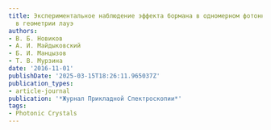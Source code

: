 ```yaml
---
title: Экспериментальное наблюдение эффекта бормана в одномерном фотонном кристалле
  в геометрии лауэ
authors:
- В. Б. Новиков
- А. И. Майдыковский
- Б. И. Манцызов
- Т. В. Мурзина
date: '2016-11-01'
publishDate: '2025-03-15T18:26:11.965037Z'
publication_types:
- article-journal
publication: '*Журнал Прикладной Спектроскопии*'
tags:
- Photonic Crystals
---
```


